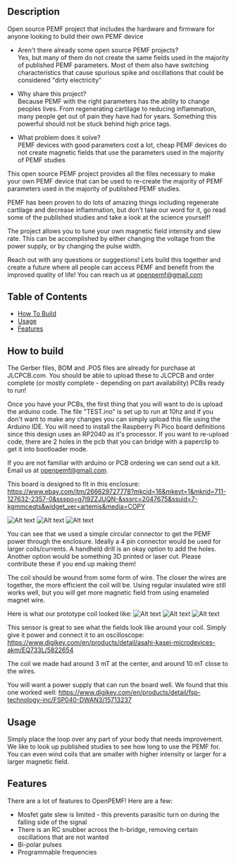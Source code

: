 # <openPEMF>

## Description

Open source PEMF project that includes the hardware and firmware for anyone looking to build their own PEMF device

- Aren't there already some open source PEMF projects?  
    Yes, but many of them do not create the same fields used in the majority of published PEMF parameters. Most of them also have switching characteristics that cause spurious spike and oscillations that could be considered "dirty electricity"

- Why share this project?  
    Because PEMF with the right parameters has the ability to change peoples lives. From regenerating cartilage to reducing inflammation, many people get out of pain they have had for years. Something this powerful should not be stuck behind high price tags.

- What problem does it solve?  
    PEMF devices with good parameters cost a lot, cheap PEMF devices do not create magnetic fields that use the parameters used in the majority of PEMF studies

This open source PEMF project provides all the files necessary to make your own PEMF device that can be used to re-create the majority of PEMF parameters used in the majority of published PEMF studies.

PEMF has been proven to do lots of amazing things including regenerate cartilage and decrease inflammation, but don't take our word for it, go read some of the published studies and take a look at the science yourself!

The project allows you to tune your own magnetic field intensity and slew rate. This can be accomplished by either changing the voltage from the power supply, or by changing the pulse width.

Reach out with any questions or suggestions! Lets build this together and create a future where all people can access PEMF and benefit from the improved quality of life!
You can reach us at openpemf@gmail.com

## Table of Contents


- [How To Build](#How-to-build)
- [Usage](#usage)
- [Features](#features)

## How to build

The Gerber files, BOM and .POS files are already for purchase at JLCPCB.com. You should be able to upload these to JLCPCB and order complete (or mostly complete - depending on part availability) PCBs ready to run!

Once you have your PCBs, the first thing that you will want to do is upload the arduino code. The file "TEST.ino" is set up to run at 10hz and if you don't want to make any changes you can simply upload this file using the Arduino IDE. You will need to install the Raspberry Pi Pico board definitions since this design uses an RP2040 as it's processor. If you want to re-upload code, there are 2 holes in the pcb that you can bridge with a paperclip to get it into bootloader mode.

If you are not familiar with arduino or PCB ordering we can send out a kit. Email us at openpemf@gmail.com.




This board is designed to fit in this enclosure:
https://www.ebay.com/itm/266629727778?mkcid=16&mkevt=1&mkrid=711-127632-2357-0&ssspo=g7l9ZZJUQN-&sssrc=2047675&ssuid=7-kgmmceqts&widget_ver=artemis&media=COPY

![Alt text](<Readme Photos/IMG_20241211_120231669.jpg>)
![Alt text](<Readme Photos/IMG_20241211_120947249.jpg>)
![Alt text](<Readme Photos/IMG_20241211_121005525.jpg>)

You can see that we used a simple circular connector to get the PEMF power through the enclosure. Ideally a 4 pin connector would be used for larger coils/currents. A handheld drill is an okay option to add the holes. Another option would be something 3D printed or laser cut. Please contribute these if you end up making them!

The coil should be wound from some form of wire. The closer the wires are together, the more efficient the coil will be. Using regular insulated wire still works well, but you will get more magnetic field from using enameled magnet wire.

Here is what our prototype coil looked like:
![Alt text](<Readme Photos/IMG_20241211_121123863.jpg>)
![Alt text](<Readme Photos/IMG_20241211_121217290.jpg>)
![Alt text](<Readme Photos/IMG_20241211_121227975.jpg>)

This sensor is great to see what the fields look like around your coil. Simply give it power and connect it to an oscilloscope:
https://www.digikey.com/en/products/detail/asahi-kasei-microdevices-akm/EQ733L/5822654

The coil we made had around 3 mT at the center, and around 10 mT close to the wires.

You will want a power supply that can run the board well. We found that this one worked well:
https://www.digikey.com/en/products/detail/fsp-technology-inc/FSP040-DWAN3/15713237 



## Usage
Simply place the loop over any part of your body that needs improvement. We like to look up published studies to see how long to use the PEMF for. You can even wind coils that are smaller with higher intensity or larger for a larger magnetic field.


## Features

There are a lot of features to OpenPEMF! Here are a few:
* Mosfet gate slew is limited -  this prevents parasitic turn on during the falling side of the signal
* There is an RC snubber across the h-bridge, removing certain oscillations that are not wanted
* Bi-polar pulses
* Programmable frequencies


